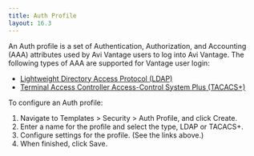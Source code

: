 ```yaml
---
title: Auth Profile
layout: 16.3
---
```

An Auth profile is a set of Authentication, Authorization, and Accounting (AAA) attributes used by Avi Vantage users to log into Avi Vantage. The following types of AAA are supported for Vantage user login:

* <a href="/docs/16.3/ldap-authentication">Lightweight Directory Access Protocol (LDAP)</a>
* <a href="/docs/16.3/tacacs-for-avi-vantage-users">Terminal Access Controller Access-Control System Plus (TACACS+)</a> 

To configure an Auth profile:

<ol> 
 <li>Navigate to Templates &gt; Security &gt; Auth Profile, and click Create.</li> 
 <li>Enter a name for the profile and select the type, LDAP or TACACS+.</li> 
 <li>Configure settings for the profile. (See the links above.)</li> 
 <li>When finished, click Save.</li> 
</ol> 